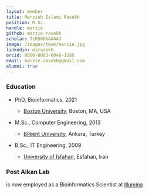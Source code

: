 ```yaml
---
layout: member
title: Marzieh Eslami Rasekh
position: M.Sc.
handle: marzie
github: marzie-rasekh
scholar: TcRS0DkAAAAJ
image: /images/team/marzie.jpg
linkedin: mzrasekh
orcid: 0000-0003-0046-158X
email: marzie.rasekh@gmail.com
alumni: true
---
```


### Education
- PhD, Bioinformatics, 2021
  - [Boston University](https://www.bu.edu/bioinformatics), Boston, MA, USA

- M.Sc., Computer Engineering, 2013
  - [Bilkent University](http://www.cs.bilkent.edu.tr/), Ankara, Turkey

- B.Sc., IT Engineering, 2009
  - [University of Isfahan](http://ui.ac.ir), Esfahan, Iran


### Post Alkan Lab
 is now employed as a Bioinformatics Scientist at [Illumina](http://www.illumina.com)


